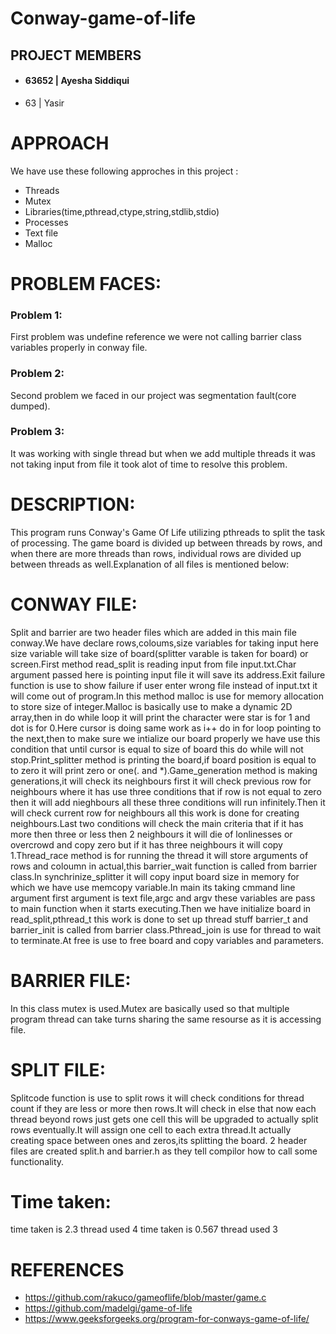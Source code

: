 # Conway-game-of-life
## PROJECT MEMBERS
- #### 63652 | Ayesha Siddiqui
- 63 | Yasir
# APPROACH
We have use these following approches in this project :
- Threads
- Mutex
- Libraries(time,pthread,ctype,string,stdlib,stdio)
- Processes
- Text file
- Malloc
# PROBLEM FACES:
### Problem 1:
First problem was undefine reference we were not calling barrier class variables properly in conway file.

### Problem 2:
Second problem we faced in our project was segmentation fault(core dumped).

### Problem 3:
It was working with single thread but when we add multiple threads it was not taking input from file it took alot of time to resolve this problem.

# DESCRIPTION:
This program runs Conway's Game Of Life utilizing pthreads to split the task of processing. The game board is divided up between threads by rows, and when there are more threads than rows, individual rows are divided up between threads as well.Explanation of all files is mentioned below:

# CONWAY FILE:
Split and barrier are two header files which are added in this main file conway.We have declare rows,coloums,size variables for taking input here size variable will take size of board(splitter varable is taken for board) or screen.First method read_split is reading input from file input.txt.Char argument passed here is pointing input file it will save its address.Exit failure function is use to show failure if user enter wrong file instead of input.txt it will come out of program.In this method malloc is use for memory allocation to store size of integer.Malloc is basically use to make a dynamic 2D array,then in do while loop it will print the character were star is for 1 and dot is for 0.Here cursor is doing same work as i++ do in for loop pointing to the next,then to make sure we intialize our board properly we have use this condition that until cursor is equal to size of board this do while will not stop.Print_splitter method is printing the board,if board position is equal to to zero it will print zero or one(. and *).Game_generation method is making generations,it will check its neighbours first it will check previous row for neighbours where it has use three conditions that if row is not equal to zero then it will add nieghbours all these three conditions will run infinitely.Then it will check current row for neighbours all this work is done for creating neighbours.Last two conditions will check the main criteria that if it has more then three or less then 2 neighbours it will die of lonlinesses or overcrowd and copy zero but if it has three neighbours it will copy 1.Thread_race method is for running the thread it will store arguments of rows and coloumn in actual,this barrier_wait function is called from barrier class.In synchrinize_splitter it will copy input board size in memory for which we have use memcopy variable.In main its taking cmmand line argument first argument is text file,argc and argv these variables are pass to main function when it starts executing.Then we have initialize board in read_split,pthread_t this work is done to set up thread stuff barrier_t and barrier_init is called from barrier class.Pthread_join is use for thread to wait to terminate.At free is use to free board and copy variables and parameters.

# BARRIER FILE:
In this class mutex is used.Mutex are basically used so that multiple program thread can take turns sharing the same resourse as it is accessing file.

# SPLIT FILE:
Splitcode function is use to split rows it will check conditions for thread count if they are less or more then rows.It will check in else that now each thread beyond rows just gets one cell this will be upgraded to actually split rows eventually.It will assign one cell to each extra thread.It actually creating space between ones and zeros,its splitting the board. 2 header files are created split.h and barrier.h as they tell compilor how to call some functionality.

# Time taken:
time taken is 2.3 thread used 4
time taken is 0.567 thread used 3

# REFERENCES
- https://github.com/rakuco/gameoflife/blob/master/game.c
- https://github.com/madelgi/game-of-life
- https://www.geeksforgeeks.org/program-for-conways-game-of-life/


